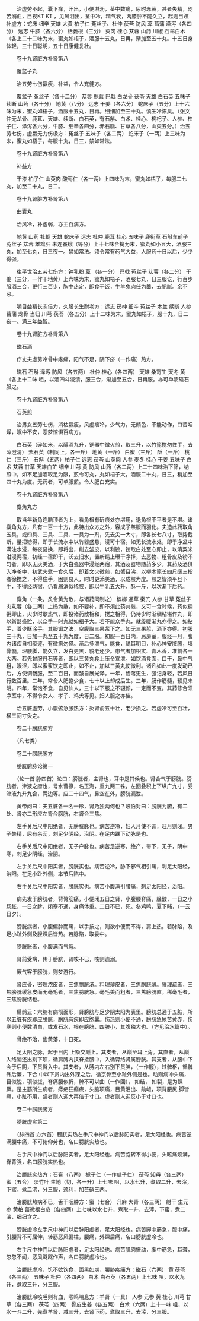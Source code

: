 <!-- { "loadSidebar": true } -->
　　治虚劳不起，囊下痒，汗出，小便淋沥，茎中数痛，尿时赤黄，甚者失精，剧苦溺血，目视KT KT ，见风泪出，茎中冷，精气衰，两膝肿不能久立，起则目眩补虚方：蛇床 细辛 天雄 大黄 柏子仁 菟丝子、杜仲 茯苓 防风 萆 菖蒲 泽泻（各四分） 远志 牛膝（各六分） 栝蒌根（三分） 萸肉 桂心 苁蓉 山药 川椒 石苇白术（各上二十二味为末，蜜丸如梧子，酒服十五丸，日再，渐加至五十丸。十五日身体轻，三十日聪明，五十日康健复壮。

　　卷十九肾脏方补肾第八

　　覆盆子丸

　　治五劳七伤羸瘦，补益，令人充健方。

　　覆盆子 菟丝子（各十二分） 苁蓉 鹿茸 巴戟 白龙骨 茯苓 天雄 白石英 五味子续断 山药（各十分） 地黄（八分） 远志 干姜（各六分） 蛇床子（五分）上十六味为末，蜜丸如梧子，酒服十五丸，日再。细细加至三十丸。慎生冷陈臭。（张文仲无龙骨、鹿茸、天雄、续断、白石英，有石斛、白术、桂心、枸杞子、人参、柏子仁、泽泻各六分，牛膝、细辛各四分，赤石脂、甘草各八分，山萸五分。）治五劳七伤，虚羸无力伤极方：菟丝子 五味子（各二两） 蛇床子（一两）上三味为末，蜜丸如梧子，每服十丸，日三，禁如常法。

　　卷十九肾脏方补肾第八

　　补益方

　　干漆 柏子仁 山萸肉 酸枣仁（各一两）上四味为末，蜜丸如梧子，每服二七丸，加至二十丸，日二。

　　卷十九肾脏方补肾第八

　　曲囊丸

　　治风冷，补虚弱，亦主百病方。

　　地黄 山药 牡蛎 天雄 蛇床子 远志 杜仲 鹿茸 桂心 五味子 鹿衔草 石斛车前子 菟丝子 苁蓉 雄鸡肝 未连蚕蛾（等分）上十七味合捣为末，蜜丸如小豆大，酒服三丸，加至七丸，日三夜一。禁如常法。须令常有药气大益，人服药十日以后，少少得强。

　　崔平世治五劳七伤方：钟乳粉 萆 （各一分） 巴戟 菟丝子 苁蓉（各二分） 干姜（三分，一作干地黄）上六味为末，蜜丸如梧子，酒服七丸，日三服讫，行百步服酒三合，更行三百步，胸中热定，即食干饭，牛羊兔肉任为羹，去肥腻。余不忌。

　　明目益精长志倍力，久服长生耐老方：远志 茯神 细辛 菟丝子 木兰 续断 人参 菖蒲 龙骨 当归 川芎 茯苓（各五分）上十二味为末，蜜丸如梧子，服十丸，日二夜一。满三年益智。

　　卷十九肾脏方补肾第八

　　磁石酒

　　疗丈夫虚劳冷骨中疼痛，阳气不足，阴下疥（一作痛）热方。

　　磁石 石斛 泽泻 防风（各五两） 杜仲 桂心（各四两） 天雄 桑寄生 天冬 黄（各上十二味 咀，以酒四斗浸渍，服三合，渐加至五合，日再服。亦可单渍磁石服之。

　　卷十九肾脏方补肾第八

　　石英煎

　　治男女五劳七伤，消枯羸瘦，风虚痼冷，少气力，无颜色，不能动作，口苦咽燥，眠中不安，恶梦惊惧百病方。

　　白石英（碎如米，以醇酒九升，铜器中微火煎，取三升，以竹篦搅勿住手，去滓澄清） 紫石英（制同上，各一斤） 地黄（一斤） 白蜜（三斤） 酥（一斤） 桃仁（三斤） 石斛（五两）柏子仁 远志 茯苓 山萸肉 人参 麦冬 桂心 干姜 五味子 白术 苁蓉 甘草 天雄白芷 细辛 川芎 黄 防风 山药（各二两）上二十四味治下筛，纳煎中，如不足加酒取足为限，煎令可丸，丸如梧子大，酒服二十丸，日三，稍加至四十丸为度。无药者，可单服煎。令人肥白充实。

　　卷十九肾脏方补肾第八

　　麋角丸方

　　取当年新角连脑顶者为上，看角根有斫痕处亦堪用，退角根不平者是不堪。诸麋角丸方，凡有一百一十方，此特出众方之外，容成子羔服而羽化。夫造此药取角五具，或四具、三具、二具、一具为一剂，先去尖一大寸，即各长七八寸，取势截断，量把镑得，即于长流水中以竹器盛悬，浸可十宿。如无长流水处，即于净盆中满注水浸，每夜易换，即将出，削去皱皮，以利镑，镑取白处至心即止，以清粟米泔浸两宿，初经一宿即干，沃去旧水，置新绢上曝干净择，去恶物、粗骨皮及镑不匀者，即以无灰美酒，于大白瓷器中浸经两宿，其酒及器物随药多少，其药及酒俱入净釜中，初武火煮一食久后，即着文火微煎，如蟹目沸，以柳木篦长四尺阔三指者徐搅之，不得住手，困则易人，时时更添美酒，以成煎为度。煎之皆须平旦下手，不得经两宿，仍看屑消似稀胶，即以牛乳五大升，酥一斤，以次渐下后药。

　　麋角（一条，炙令黄为散，与诸药同制之） 槟榔 通草 秦艽 人参 甘草 菟丝子 肉苁蓉（各二两）上捣为散，如不要补，即不须此药共煎，又可一食时候，药似稠粥即止，火少时歇热气，即投诸药散相和，搅之相得，仍待少时渐稠粘堪作丸，即以新器盛贮，以众手一时丸就如梧子大。若不能众手丸，就旋暖渐丸亦得之。如粘手，着少酥涂手。其服饵之法，空腹取三果浆下之。如无三果浆，酒下亦得。初服三十丸，日加一丸至五十丸为度，日二服。初服一百日内，忌房室，服经一月，腹内诸疾自相驱逐，有微痢勿怪。渐后多泄气，能食，聪耳明目，补心神安脏腑，填骨髓，理腰脚，能久立，发白更黑，貌老还少。患气者加枳实、青木香，准前各一大两。若先曾服丹石等者，即以三黄丸食上压令宣泄。如饮酒食面，口干，鼻中气粗，眼涩，即以蜜浆饮之即止，如不止，加以三黄丸使微利。诸凡如此一度发动已后，方使调畅服，至二百日，面皱自展光泽。一年，齿落更生，强记身轻，若风日行数百里。二年，常令人肥饱少食，七十以上却成后生。三年，肠作筋髓，预见未明。四年，常饱不食，自见仙人，三十以下服之不辍颜，一定而不变。其药修合须净室中，不得令女人、孝子、鸡犬等见。妇人服之亦佳。

　　治五脏虚劳，小腹弦急胀热方：灸肾俞五十壮，老少损之。若虚冷可至百壮，横三间寸灸之。

　　卷二十膀胱腑方

　　（凡七类）

　　卷二十膀胱腑方

　　膀胱腑脉论第一

　　（论一首 脉四首）论曰：膀胱者，主肾也，耳中是其候也。肾合气于膀胱。膀胱者，津液之府也，号水曹掾，名玉海，重九两二铢，左回叠积上下纵广九寸，受津液九升九合，两边等。应二十四气，鼻空在外，膀胱漏泄。

　　黄帝问曰：夫五脏各一名一形，肾乃独两何也？岐伯对曰：膀胱为腑，有二处、肾亦二形应左肾合膀胱，右肾合三焦。

　　左手关后尺中阳绝者，无膀胱脉也。病苦逆冷，妇人月使不调，旺月则闭。男子失精，尿有余沥，刺足少阴经，治阴。在足内踝下动脉是也。

　　右手关后尺中阳绝者，无子户脉也。病苦足逆寒，绝产，带下，无子，阴中寒，刺足少阴经，治阴。

　　左手关后尺中阳实者，膀胱实也。病苦逆冷，胁下邪气相引痛，刺足太阳经，治阳。在足小趾外侧，本节后陷中。

　　右手关后尺中阳实者，膀胱实也。病苦小腹满引腰痛，刺足太阳经，治阳。

　　病先发于膀胱者，背膂筋痛，小便闭五日之肾，小腹腰脊痛，胫酸，一日之小肠胀，一日之脾，闭塞不通，身痛体重。二日不已，死。冬鸡鸣，夏下晡，（一云日夕）。

　　膀胱病者，小腹偏肿而痛，以手按之，则欲小便而不得，肩上热。若脉陷，及足小趾外侧及胫踝后皆热。若脉陷，取委中。

　　膀胱胀者，小腹满而气癃。

　　肾前受病，传于膀胱，肾咳不已，咳则遗溺。

　　厥气客于膀胱，则梦游行。

　　肾应骨，密理浓皮者，三焦膀胱浓。粗理薄皮者，三焦膀胱薄。腠理疏者，三焦膀胱缓急皮而无毫毛者，三焦膀胱急。毫毛美而粗者，三焦膀胱直。稀毫毛者，三焦膀胱结也。

　　扁鹊云：六腑有病彻面形，肾膀胱与足少阴太阳为表里。膀胱总通于五脏，所以五脏有疾即应膀胱，膀胱有疾即应胞囊。伤热则小便不通，膀胱急尿苦黄赤，伤寒则小便数清白，或发石水，根在膀胱，四肢小，其腹独大也。（方见治水篇中）。

　　骨绝不治，齿黄落，十日死。

　　足太阳之脉，起于目内 上额交巅上。其支者，从巅至耳上角。其直者，从巅入络脑还出别下项，循肩膊内挟脊抵腰中，入循膂络肾属膀胱。其支者，从腰中下会于后阴，下贯臀入中。其支者，从膊内左右别下贯胂，（一作髋），过髀枢，循髀外后廉，下合 中以下贯内出外踝之后，循京骨至小趾外侧是也。动则病冲头痛，目似脱，项似拔，脊痛腰似折，髀不可以曲（一作回）， 如结， 如裂，是为踝厥。是主筋所生病者，痔疟狂癫疾，头脑项痛，目黄泪出、鼽衄，项背腰尻 脚皆痛，小趾不用，盛者则人迎大再倍于寸口。虚者则人迎反小于寸口也。

　　卷二十膀胱腑方

　　膀胱虚实第二

　　（脉四首 方六首）膀胱实热左手尺中神门以后脉阳实者，足太阳经也。病苦逆满腰中痛，不可俯仰劳也，名曰膀胱实热也。

　　右手尺中神门以后脉阳实者，足太阳经也。病苦胞转不得小便，头眩痛烦满，脊背强，名曰膀胱实热也。

　　治膀胱实热方：石膏（八两） 栀子仁（一作瓜子仁） 茯苓 知母（各三两） 蜜（五合） 淡竹叶 生地（切，各一升）上七味 咀，以水七升，煮取二升，去滓，下蜜，煮二沸，分三服，须利，加芒硝三两。

　　治膀胱热病不已，舌干咽肿方：蜜（七合） 升麻 大青（各三两） 射干 生元参 黄柏 蔷微根白皮（各四两）上七味以水七升，煮取一升，去滓，下蜜，煮二沸，细细含之。

　　膀胱虚冷左手尺中神门以后脉阳虚者，足太阳经也。病苦脚中筋急，腹中痛，引腰背不可屈伸，转筋恶风偏枯，腰痛，外踝后痛，名曰膀胱虚冷也。

　　右手尺中神门以后脉阳虚者，足太阳经也。病苦肌肉振动，脚中筋急，耳聋，忽忽不闻，恶风飕飕作声，名曰膀胱虚冷也。

　　治膀胱虚冷，饥不欲饮食，面黑如炭，腰胁疼痛方：磁石（六两） 黄 茯苓（各三两） 五味子 杜仲（各四两） 白术 白石英（各五两）上七味 咀，以水九升，煮取三升，分三服。

　　治膀胱冷咳唾则有血，喉鸣喘息方：羊肾（一具） 人参 元参 黄 桂心 川芎 甘草（各三两） 茯苓（四两） 骨皮生姜（各五两） 白术（六两）上十一味 咀，以水一斗二升，先煮羊肾，减三升，去肾下药，煮取三升，去滓，分三服。

